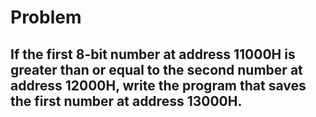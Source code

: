 # Problem

## If the first 8-bit number at address 11000H is greater than or equal to the second number at address 12000H, write the program that saves the first number at address 13000H.

